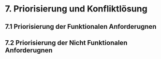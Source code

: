 # 7. Priorisierung und Konfliktlösung

## 7.1 Priorisierung der Funktionalen Anforderugnen

## 7.2 Priorisierung der Nicht Funktionalen Anforderugnen

